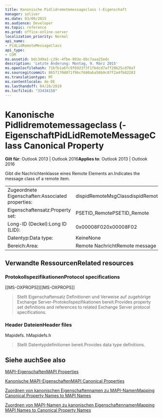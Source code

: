```yaml
---
title: Kanonische Pidlidremotemessageclass (-Eigenschaft
manager: soliver
ms.date: 03/09/2015
ms.audience: Developer
ms.topic: reference
ms.prod: office-online-server
localization_priority: Normal
api_name:
- PidLidRemoteMessageClass
api_type:
- COM
ms.assetid: bdc3d9a1-c29c-4fbe-893e-0bc7aaa25edc
description: 'Letzte Änderung: Montag, 9. März 2015'
ms.openlocfilehash: 71bfb1a6fc9f6923f3f1fbdcd7aff20625cd70af
ms.sourcegitcommit: 8657170d071f9bcf680aba50b9c07f2a4fb82283
ms.translationtype: MT
ms.contentlocale: de-DE
ms.lasthandoff: 04/28/2019
ms.locfileid: "33434158"
---
```

# <a name="pidlidremotemessageclass-canonical-property"></a><span data-ttu-id="ef4ce-103">Kanonische Pidlidremotemessageclass (-Eigenschaft</span><span class="sxs-lookup"><span data-stu-id="ef4ce-103">PidLidRemoteMessageClass Canonical Property</span></span>

  
  
<span data-ttu-id="ef4ce-104">**Gilt für**: Outlook 2013 | Outlook 2016</span><span class="sxs-lookup"><span data-stu-id="ef4ce-104">**Applies to**: Outlook 2013 | Outlook 2016</span></span> 
  
<span data-ttu-id="ef4ce-105">Gibt die Nachrichtenklasse eines Remote Elements an.</span><span class="sxs-lookup"><span data-stu-id="ef4ce-105">Indicates the message class of a remote item.</span></span>
  
|||
|:-----|:-----|
|<span data-ttu-id="ef4ce-106">Zugeordnete Eigenschaften:</span><span class="sxs-lookup"><span data-stu-id="ef4ce-106">Associated properties:</span></span>  <br/> |<span data-ttu-id="ef4ce-107">dispidRemoteMsgClass</span><span class="sxs-lookup"><span data-stu-id="ef4ce-107">dispidRemoteMsgClass</span></span>  <br/> |
|<span data-ttu-id="ef4ce-108">Eigenschaftensatz:</span><span class="sxs-lookup"><span data-stu-id="ef4ce-108">Property set:</span></span>  <br/> |<span data-ttu-id="ef4ce-109">PSETID_Remote</span><span class="sxs-lookup"><span data-stu-id="ef4ce-109">PSETID_Remote</span></span>  <br/> |
|<span data-ttu-id="ef4ce-110">Long-ID (Deckel):</span><span class="sxs-lookup"><span data-stu-id="ef4ce-110">Long ID (LID):</span></span>  <br/> |<span data-ttu-id="ef4ce-111">0x00008F02</span><span class="sxs-lookup"><span data-stu-id="ef4ce-111">0x00008F02</span></span>  <br/> |
|<span data-ttu-id="ef4ce-112">Datentyp:</span><span class="sxs-lookup"><span data-stu-id="ef4ce-112">Data type:</span></span>  <br/> |<span data-ttu-id="ef4ce-113">Keine</span><span class="sxs-lookup"><span data-stu-id="ef4ce-113">None</span></span>  <br/> |
|<span data-ttu-id="ef4ce-114">Bereich:</span><span class="sxs-lookup"><span data-stu-id="ef4ce-114">Area:</span></span>  <br/> |<span data-ttu-id="ef4ce-115">Remote Nachricht</span><span class="sxs-lookup"><span data-stu-id="ef4ce-115">Remote message</span></span>  <br/> |
   
## <a name="related-resources"></a><span data-ttu-id="ef4ce-116">Verwandte Ressourcen</span><span class="sxs-lookup"><span data-stu-id="ef4ce-116">Related resources</span></span>

### <a name="protocol-specifications"></a><span data-ttu-id="ef4ce-117">Protokollspezifikationen</span><span class="sxs-lookup"><span data-stu-id="ef4ce-117">Protocol specifications</span></span>

<span data-ttu-id="ef4ce-118">[[MS-OXPROPS]]</span><span class="sxs-lookup"><span data-stu-id="ef4ce-118">[[MS-OXPROPS]]</span></span> 
  
> <span data-ttu-id="ef4ce-119">Stellt Eigenschaftensatz Definitionen und Verweise auf zugehörige Exchange Server-Protokollspezifikationen bereit.</span><span class="sxs-lookup"><span data-stu-id="ef4ce-119">Provides property set definitions and references to related Exchange Server protocol specifications.</span></span>
    
### <a name="header-files"></a><span data-ttu-id="ef4ce-120">Header Dateien</span><span class="sxs-lookup"><span data-stu-id="ef4ce-120">Header files</span></span>

<span data-ttu-id="ef4ce-121">Mapidefs. h</span><span class="sxs-lookup"><span data-stu-id="ef4ce-121">Mapidefs.h</span></span>
  
> <span data-ttu-id="ef4ce-122">Stellt Datentypdefinitionen bereit.</span><span class="sxs-lookup"><span data-stu-id="ef4ce-122">Provides data type definitions.</span></span>
    
## <a name="see-also"></a><span data-ttu-id="ef4ce-123">Siehe auch</span><span class="sxs-lookup"><span data-stu-id="ef4ce-123">See also</span></span>



[<span data-ttu-id="ef4ce-124">MAPI-Eigenschaften</span><span class="sxs-lookup"><span data-stu-id="ef4ce-124">MAPI Properties</span></span>](mapi-properties.md)
  
[<span data-ttu-id="ef4ce-125">Kanonische MAPI-Eigenschaften</span><span class="sxs-lookup"><span data-stu-id="ef4ce-125">MAPI Canonical Properties</span></span>](mapi-canonical-properties.md)
  
[<span data-ttu-id="ef4ce-126">Zuordnen von kanonischen Eigenschaftennamen zu MAPI-Namen</span><span class="sxs-lookup"><span data-stu-id="ef4ce-126">Mapping Canonical Property Names to MAPI Names</span></span>](mapping-canonical-property-names-to-mapi-names.md)
  
[<span data-ttu-id="ef4ce-127">Zuordnen von MAPI-Namen zu kanonischen Eigenschaftennamen</span><span class="sxs-lookup"><span data-stu-id="ef4ce-127">Mapping MAPI Names to Canonical Property Names</span></span>](mapping-mapi-names-to-canonical-property-names.md)

